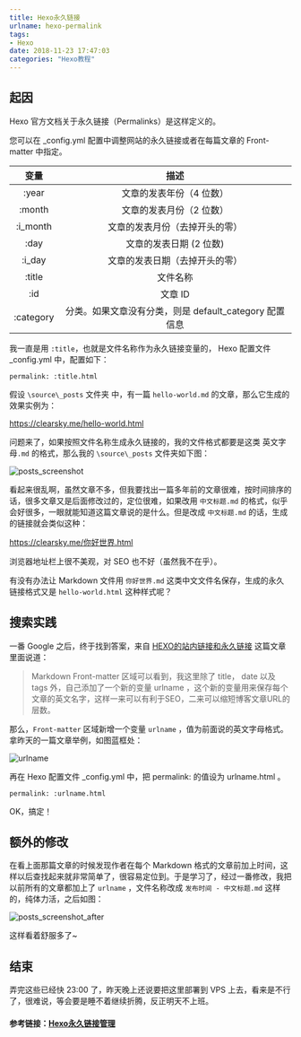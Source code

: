 ```yaml
---
title: Hexo永久链接
urlname: hexo-permalink
tags: 
- Hexo
date: 2018-11-23 17:47:03
categories: "Hexo教程"
---
```


## 起因

Hexo 官方文档关于永久链接（Permalinks）是这样定义的。

您可以在 _config.yml 配置中调整网站的永久链接或者在每篇文章的 Front-matter 中指定。

变量  |  描述
:-:|:-:
:year  |  文章的发表年份（4 位数）
:month |   文章的发表月份（2 位数）
:i_month  |  文章的发表月份（去掉开头的零）
:day   | 文章的发表日期 (2 位数)
:i_day |   文章的发表日期（去掉开头的零）
:title |   文件名称
:id    |文章 ID
:category|    分类。如果文章没有分类，则是 default_category 配置信息

我一直是用 `:title`，也就是文件名称作为永久链接变量的， Hexo 配置文件_config.yml 中，配置如下：

```
permalink: :title.html
```
假设 `\source\_posts` 文件夹 中，有一篇 `hello-world.md` 的文章，那么它生成的效果实例为：

https://clearsky.me/hello-world.html

问题来了，如果按照文件名称生成永久链接的，我的文件格式都要是这类 英文字母`.md` 的格式，那么我的 `\source\_posts` 文件夹如下图：

![posts_screenshot](https://clearsky.me/uploads/2017/06/posts_screenshot.png)

看起来很乱啊，虽然文章不多，但我要找出一篇多年前的文章很难，按时间排序的话，很多文章又是后面修改过的，定位很难，如果改用 `中文标题.md` 的格式，似乎会好很多，一眼就能知道这篇文章说的是什么。但是改成 `中文标题.md` 的话，生成的链接就会类似这种：

https://clearsky.me/你好世界.html

浏览器地址栏上很不美观，对 SEO 也不好（虽然我不在乎）。

有没有办法让 Markdown 文件用 `你好世界.md` 这类中文文件名保存，生成的永久链接格式又是 `hello-world.html` 这种样式呢？

## 搜索实践

一番 Google 之后，终于找到答案，来自 [HEXO的站内链接和永久链接](http://www.wuliaole.com/post/permalink_and_internal_link_in_hexo/) 这篇文章里面说道：

>Markdown Front-matter 区域可以看到，我这里除了 title， date 以及 tags 外，自己添加了一个新的变量 urlname ，这个新的变量用来保存每个文章的英文名字，这样一来可以有利于SEO，二来可以缩短博客文章URL的层数。

那么，`Front-matter` 区域新增一个变量 `urlname` ，值为前面说的英文字母格式。拿昨天的一篇文章举例，如图蓝框处：

![urlname](https://clearsky.me/uploads/2017/06/urlname.png)

再在 Hexo 配置文件 _config.yml 中，把 permalink: 的值设为 urlname.html 。

```
permalink: :urlname.html
```

OK，搞定！

## 额外的修改

在看上面那篇文章的时候发现作者在每个 Markdown 格式的文章前加上时间，这样以后查找起来就非常简单了，很容易定位到。于是学习了，经过一番修改，我把以前所有的文章都加上了 `urlname` ，文件名称改成 `发布时间 - 中文标题.md` 这样的，纯体力活，之后如图：

![posts_screenshot_after](https://clearsky.me/uploads/2017/06/posts_screenshot_after.png)

这样看着舒服多了~

## 结束

弄完这些已经快 23:00 了，昨天晚上还说要把这里部署到 VPS 上去，看来是不行了，很难说，等会要是睡不着继续折腾，反正明天不上班。


#### 参考链接：[Hexo永久链接管理](https://clearsky.me/hexo-permalinks.html)